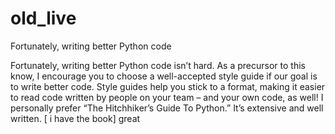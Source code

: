 # old_live
Fortunately, writing better Python code

Fortunately, writing better Python code isn’t hard. As a precursor to this know, I encourage you to choose a well-accepted style guide if our goal is to write better code. Style guides help you stick to a format, making it easier to read code written by people on your team – and your own code, as well! I personally prefer “The Hitchhiker’s Guide To Python.” It’s extensive and well written. 
[ i have the book]  great

